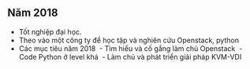 ## Năm 2018
- Tốt nghiệp đại học.
- Theo vào một công ty để học tập và nghiên cứu Openstack, python
- Các mục tiêu năm 2018
  - Tìm hiểu và cố gắng làm chủ Openstack
  - Code Python ở level khá
  - Làm chủ và phát triển giải pháp KVM-VDI
